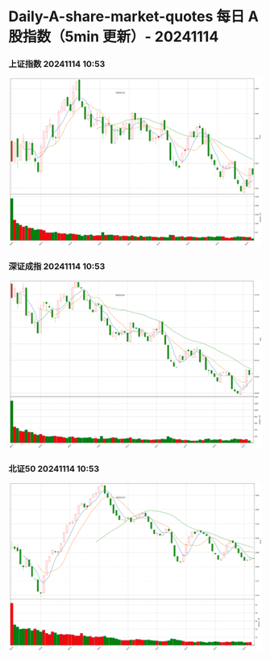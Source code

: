 
# Daily-A-share-market-quotes 每日 A 股指数（5min 更新）- 20241114

### 上证指数 20241114 10:53
![](./fig/2024/11/20241114-sh000001.png)

### 深证成指 20241114 10:53
![](./fig/2024/11/20241114-sz399001.png)

### 北证50 20241114 10:53
![](./fig/2024/11/20241114-bj899050.png)
